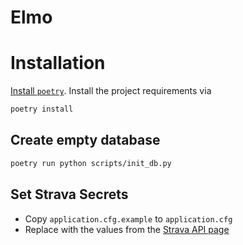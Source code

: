 # Elmo

# Installation

[Install `poetry`](https://python-poetry.org/docs/#installation). Install the project requirements via

```bash
poetry install
```

## Create empty database

```bash
poetry run python scripts/init_db.py
```

## Set Strava Secrets

- Copy `application.cfg.example` to `application.cfg`
- Replace with the values from the [Strava API page](https://www.strava.com/settings/api)
